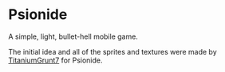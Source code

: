 # Psionide
A simple, light, bullet-hell mobile game.

The initial idea and all of the sprites and textures were made by [TitaniumGrunt7](https://titaniumgrunt7.deviantart.com/) for Psionide.
